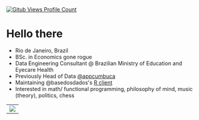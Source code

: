 <div>
  <a href="https://github.com/pedroocava">
    <img src="https://komarev.com/ghpvc/?username=pedrocava&color=24292e&style=flat&label=Profile+Views" alt="Gitub Views Profile Count" />
  </a>
</div>

# Hello there

- Rio de Janeiro, Brazil
- BSc. in Economics gone rogue
- Data Engineering Consultant @ Brazilian Ministry of Education and Eyecare Health
- Previously Head of Data [@appcumbuca](https://github.com/appcumbuca)
- Maintaining @basedosdados's [R client](https://github.com/basedosdados/mais)
- Interested in math/ functional programming, philosophy of mind, music (theory), politics, chess

<table>
  <tr>
    <td align="center" style="padding=0;width=50%;">
      <img align="center" style="padding=0;" src="https://github-readme-stats.vercel.app/api/top-langs/?username=pedrocava&hide=html,stata,tex,jupyter%20notebook&layout=compact&hide_border=true&icon_color=41B883&title_color=41B883&text_color=34495E&bg_color=00000000" />
    </td>
  </tr>
</table>
